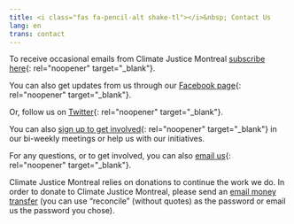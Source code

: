 ```yaml
---
title: <i class="fas fa-pencil-alt shake-tl"></i>&nbsp; Contact Us
lang: en
trans: contact
---
```

To receive occasional emails from Climate Justice Montreal [subscribe here](https://eepurl.com/cyizZD){: rel="noopener" target="_blank"}.

You can also get updates from us through our [Facebook page](https://www.facebook.com/ClimateJusticeMontreal){: rel="noopener" target="_blank"}.

Or, follow us on [Twitter](https://twitter.com/CJ_Montreal){: rel="noopener" target="_blank"}.

You can also [sign up to get involved](https://docs.google.com/forms/d/e/1FAIpQLSeWyz6TVI87spKr0vCzuW692IFg_jz_QsbjC-kmZ79lTngtjQ/viewform){: rel="noopener" target="_blank"} in our bi-weekly meetings or help us with our initiatives.

For any questions, or to get involved, you can also [email us](mailto:justiceclimatiquemtl@gmail.com){: rel="noopener" target="_blank"}.

Climate Justice Montreal relies on donations to continue the work we do. In order to donate to Climate Justice Montreal, please send an [email money transfer](mailto:justiceclimatiquemtl@gmail.com) (you can use “reconcile” (without quotes) as the password or email us the password you chose).
